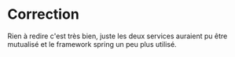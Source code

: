 # Correction

Rien à redire c'est très bien, juste les deux services auraient pu être mutualisé et le framework spring un peu plus utilisé. 